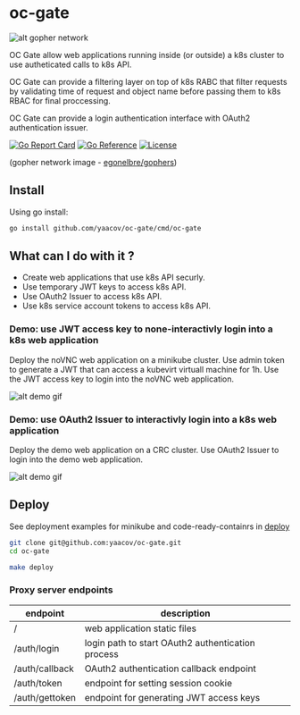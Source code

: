 # oc-gate

![alt gopher network](https://raw.githubusercontent.com/yaacov/oc-gate/main/web/public/network-side.png)

OC Gate allow web applications running inside (or outside) a k8s cluster to use autheticated calls to k8s API.

OC Gate can provide a filtering layer on top of k8s RABC that filter requests by validating time of request
and object name before passing them to k8s RBAC for final proccessing.

OC Gate can provide a login authentication interface with OAuth2 authentication issuer.

[![Go Report Card](https://goreportcard.com/badge/github.com/yaacov/oc-gate)](https://goreportcard.com/report/github.com/yaacov/oc-gate)
[![Go Reference](https://pkg.go.dev/badge/github.com/yaacov/oc-gate.svg)](https://pkg.go.dev/github.com/yaacov/oc-gate)
[![License](https://img.shields.io/badge/License-Apache%202.0-blue.svg)](https://opensource.org/licenses/Apache-2.0)

(gopher network image - [egonelbre/gophers](https://github.com/egonelbre/gophers))

## Install

Using go install:

``` bash
go install github.com/yaacov/oc-gate/cmd/oc-gate
```

## What can I do with it ?

- Create web applications that use k8s API securly.
- Use temporary JWT keys to access k8s API.
- Use OAuth2 Issuer to access k8s API.
- Use k8s service account tokens to access k8s API.

### Demo: use JWT access key to none-interactivly login into a k8s web application

Deploy the noVNC web application on a minikube cluster.
Use admin token to generate a JWT that can access a kubevirt virtuall machine for 1h.
Use the JWT access key to login into the noVNC web application.

![alt demo gif](https://raw.githubusercontent.com/yaacov/oc-gate/main/web/public/novnc.gif)

### Demo: use OAuth2 Issuer to interactivly login into a k8s web application

Deploy the demo web application on a CRC cluster.
Use OAuth2 Issuer to login into the demo web application.

![alt demo gif](https://raw.githubusercontent.com/yaacov/oc-gate/main/web/public/oauth.gif)

## Deploy

See deployment examples for minikube and code-ready-containrs in [deploy](https://github.com/yaacov/oc-gate/tree/main/deploy) 

``` bash
git clone git@github.com:yaacov/oc-gate.git
cd oc-gate

make deploy
```

### Proxy server endpoints

| endpoint | description
|---|----|
| / | web application static files |
| /auth/login | login path to start OAuth2 authentication process |
| /auth/callback | OAuth2 authentication callback endpoint |
| /auth/token | endpoint for setting session cookie |
| /auth/gettoken | endpoint for generating JWT access keys|
